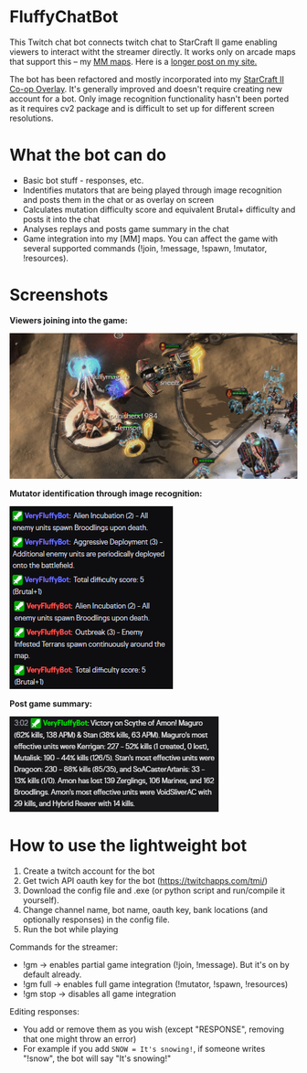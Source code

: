 # FluffyChatBot

This Twitch chat bot connects twitch chat to StarCraft II game enabling viewers to interact witht the streamer directly. It works only on arcade maps that support this – my [MM maps](https://www.maguro.one/p/my-maps.html). Here is a [longer post on my site.](https://www.maguro.one/2020/01/fluffy-chatbot.html)

The bot has been refactored and mostly incorporated into my [StarCraft II Co-op Overlay](https://github.com/FluffyMaguro/SC2_Coop_overlay). It's generally improved and doesn't require creating new account for a bot. Only image recognition functionality hasn't been ported as it requires cv2 package and is difficult to set up for different screen resolutions.


# What the bot can do

* Basic bot stuff - responses, etc.
* Indentifies mutators that are being played through image recognition and posts them in the chat or as overlay on screen
* Calculates mutation difficulty score and equivalent Brutal+ difficulty and posts it into the chat
* Analyses replays and posts game summary in the chat
* Game integration into my [MM] maps. You can affect the game with several supported commands (!join, !message, !spawn, !mutator, !resources).

# Screenshots

**Viewers joining into the game:**

![Summary](party.jpg)

**Mutator identification through image recognition:**

![Summary](https://raw.githubusercontent.com/FluffyMaguro/FluffyChatBot/master/BotMutatorIdentification.png)

**Post game summary:**

![Summary](https://raw.githubusercontent.com/FluffyMaguro/FluffyChatBot/master/BotReplayAnalysis.png)




# How to use the lightweight bot

1. Create a twitch account for the bot
2. Get twich API oauth key for the bot (https://twitchapps.com/tmi/)
3. Download the config file and .exe (or python script and run/compile it yourself).
4. Change channel name, bot name, oauth key, bank locations (and optionally responses) in the config file.
5. Run the bot while playing

Commands for the streamer: 
* !gm → enables partial game integration (!join, !message). But it's on by default already.
* !gm full → enables full game integration (!mutator, !spawn, !resources)
* !gm stop → disables all game integration

Editing responses:

* You add or remove them as you wish (except "RESPONSE", removing that one might throw an error)
* For example if you add `SNOW = It's snowing!`, if someone writes "!snow", the bot will say "It's snowing!"
